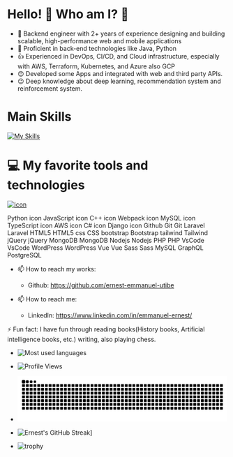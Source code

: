  # Hello! 👋 Who am I? 🧍


 - 🔭 Backend engineer with 2+ years of experience designing and building scalable, high-performance web and mobile applications
 - 🌱 Proficient in back-end technologies like Java, Python
 - 👍 Experienced in DevOps, CI/CD, and Cloud infrastructure, especially with AWS, Terraform, Kubernetes, and Azure also GCP
 - 😍 Developed some Apps and integrated with web and third party APIs.
 - 😉 Deep knowledge about deep learning, recommendation system and reinforcement system.


# Main Skills

 [![My Skills](https://skillicons.dev/icons?i=java,postman,mysql,python,postgres)](https://skillicons.dev)

# 💻 My favorite tools and technologies

[![icon](https://skillicons.dev/icons?i=React)](https://skillicons.dev)



Python	icon
JavaScript	icon
C++	icon
Webpack	icon
MySQL	icon
TypeScript	icon
AWS	icon
C#
icon
Django	icon
Github	Git
Git	Laravel
Laravel	HTML5
HTML5	css
CSS	bootstrap
Bootstrap	tailwind
Tailwind	jQuery
jQuery
MongoDB
MongoDB	Nodejs
Nodejs	PHP
PHP	VsCode
VsCode	WordPress
WordPress	Vue
Vue	Sass
Sass	MySQL
GraphQL	PostgreSQL
 



- 📫 How to reach my works: 
  - Github: https://github.com/ernest-emmanuel-utibe
 
- 📫 How to reach me: 
  - LinkedIn: https://www.linkedin.com/in/emmanuel-ernest/


  

⚡ Fun fact: I have fun through reading books(History books, Artificial intelligence books, etc.) writing, also playing chess.



 - ![Most used languages](https://github-readme-stats.vercel.app/api/top-langs/?username=ernest-emmanuel-utibe)


 
 - ![Profile Views](https://komarev.com/ghpvc/?username=ernest-emmanuel-utibe&color=brightgreen&style=flat-square)

 - ![me](https://raw.githubusercontent.com/shahradelahi/shahradelahi/output/github-contribution-grid-snake-dark.svg#gh-dark-mode-only)



 - ![Ernest's GitHub Streak](https://github-readme-streak-stats.herokuapp.com?user=Ernest-O&theme=cobalt&date_format=j%20M%5B%20Y%5D&background=000000&border=7536B2&stroke=9243DD&ring=89502D&fire=FF9554&currStreakNum=D280FF&sideNums=BC52FF&currStreakLabel=64EAE2&sideLabels=48A8A2&dates=A42EE5)]



 - ![trophy](https://github-profile-trophy.vercel.app/?username=ernest-emmanuel-utibe&theme=nord)
